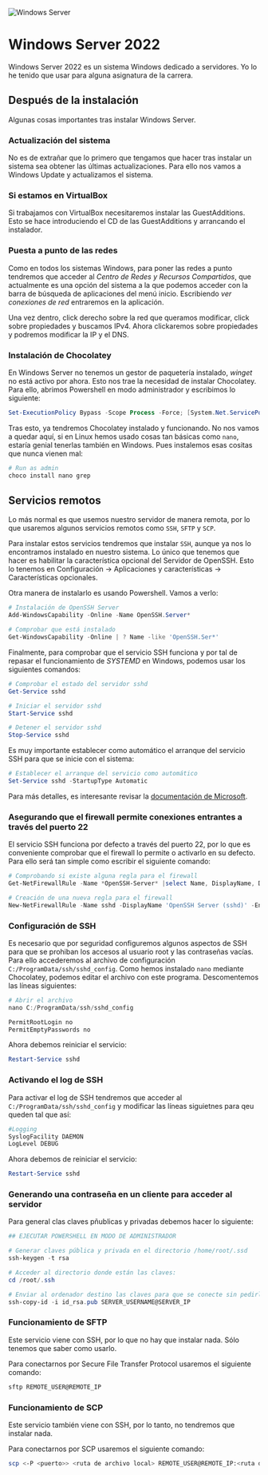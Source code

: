 ![Windows Server](https://img.shields.io/badge/Windows%20Server-0078D6?style=for-the-badge&logo=windows&logoColor=white)

# Windows Server 2022

Windows Server 2022 es un sistema Windows dedicado a servidores. Yo lo he tenido que usar para alguna asignatura de la carrera.

## Después de la instalación

Algunas cosas importantes tras instalar Windows Server.

### Actualización del sistema

No es de extrañar que lo primero que tengamos que hacer tras instalar un sistema sea obtener las últimas actualizaciones. Para ello nos vamos a Windows Update y actualizamos el sistema.

### Si estamos en VirtualBox

Si trabajamos con VirtualBox necesitaremos instalar las GuestAdditions. Esto se hace introduciendo el CD de las GuestAdditions y arrancando el instalador.

### Puesta a punto de las redes

Como en todos los sistemas Windows, para poner las redes a punto tendremos que acceder al _Centro de Redes y Recursos Compartidos_, que actualmente es una opción del sistema a la que podemos acceder con la barra de búsqueda de aplicaciones del menú inicio. Escribiendo _ver conexiones de red_ entraremos en la aplicación.

Una vez dentro, click derecho sobre la red que queramos modificar, click sobre propiedades y buscamos IPv4. Ahora clickaremos sobre propiedades y podremos modificar la IP y el DNS.

### Instalación de Chocolatey

En Windows Server no tenemos un gestor de paquetería instalado, _winget_ no está activo por ahora. Esto nos trae la necesidad de instalar Chocolatey.
Para ello, abrimos Powershell en modo administrador y escribimos lo siguiente:

```powershell
Set-ExecutionPolicy Bypass -Scope Process -Force; [System.Net.ServicePointManager]::SecurityProtocol = [System.Net.ServicePointManager]::SecurityProtocol -bor 3072; iex ((New-Object System.Net.WebClient).DownloadString('https://community.chocolatey.org/install.ps1'))
```

Tras esto, ya tendremos Chocolatey instalado y funcionando. No nos vamos a quedar aquí, si en Linux hemos usado cosas tan básicas como ```nano```, estaría genial tenerlas también en Windows. Pues instalemos esas cositas que nunca vienen mal:

```powershell
# Run as admin
choco install nano grep
```

## Servicios remotos

Lo más normal es que usemos nuestro servidor de manera remota, por lo que usaremos algunos servicios remotos como ```SSH```, ```SFTP``` y ```SCP```.

Para instalar estos servicios tendremos que instalar ```SSH```, aunque ya nos lo encontramos instalado en nuestro sistema. Lo único que tenemos que hacer es habilitar la característica opcional del Servidor de OpenSSH. Esto lo tenemos en Configuración -> Aplicaciones y características -> Características opcionales.

Otra manera de instalarlo es usando Powershell. Vamos a verlo:

```powershell
# Instalación de OpenSSH Server
Add-WindowsCapability -Online -Name OpenSSH.Server*

# Comprobar que está instalado
Get-WindowsCapability -Online | ? Name -like 'OpenSSH.Ser*'
```

Finalmente, para comprobar que el servicio SSH funciona y por tal de repasar el funcionamiento de _SYSTEMD_ en Windows, podemos usar los siguientes comandos:

```powershell
# Comprobar el estado del servidor sshd
Get-Service sshd

# Iniciar el servidor sshd
Start-Service sshd

# Detener el servidor sshd
Stop-Service sshd
```

Es muy importante establecer como automático el arranque del servicio SSH para que se inicie con el sistema:

```powershell
# Establecer el arranque del servicio como automático
Set-Service sshd -StartupType Automatic
```

Para más detalles, es interesante revisar la [documentación de Microsoft](https://docs.microsoft.com/es-es/windows-server/administration/openssh/openssh_server_configuration).

### Asegurando que el firewall permite conexiones entrantes a través del puerto 22

El servicio SSH funciona por defecto a través del puerto 22, por lo que es conveniente comprobar que el firewall lo permite o activarlo en su defecto. Para ello será tan simple como escribir el siguiente comando:

```powershell
# Comprobando si existe alguna regla para el firewall
Get-NetFirewallRule -Name *OpenSSH-Server* |select Name, DisplayName, Description, Enabled

# Creación de una nueva regla para el firewall
New-NetFirewallRule -Name sshd -DisplayName 'OpenSSH Server (sshd)' -Enabled True -Direction Inbound -Protocol TCP -Action Allow -LocalPort 22
```

### Configuración de SSH

Es necesario que por seguridad configuremos algunos aspectos de SSH para que se prohiban los accesos al usuario root y las contraseñas vacías. Para ello accederemos al archivo de configuración ```C:/ProgramData/ssh/sshd_config```. Como hemos instalado ```nano``` mediante Chocolatey, podemos editar el archivo con este programa. Descomentemos las líneas siguientes:

```powershell
# Abrir el archivo
nano C:/ProgramData/ssh/sshd_config
```

```powershell
PermitRootLogin no
PermitEmptyPasswords no
```

Ahora debemos reiniciar el servicio:

```powershell
Restart-Service sshd
```

### Activando el log de SSH

Para activar el log de SSH tendremos que acceder al ```C:/ProgramData/ssh/sshd_config``` y modificar las líneas siguietnes para qeu queden tal que así:

```powershell
#Logging
SyslogFacility DAEMON
LogLevel DEBUG
```

Ahora debemos de reiniciar el servicio:

```powershell 
Restart-Service sshd
```

### Generando una contraseña en un cliente para acceder al servidor

Para general clas claves pñublicas y privadas debemos hacer lo siguiente:

```powershell
## EJECUTAR POWERSHELL EN MODO DE ADMINISTRADOR

# Generar claves pública y privada en el directorio /home/root/.ssd
ssh-keygen -t rsa

# Acceder al directorio donde están las claves:
cd /root/.ssh

# Enviar al ordenador destino las claves para que se conecte sin pedirle la contraseña.
ssh-copy-id -i id_rsa.pub SERVER_USERNAME@SERVER_IP
```

### Funcionamiento de SFTP

Este servicio viene con SSH, por lo que no hay que instalar nada. Sólo tenemos que saber como usarlo.

Para conectarnos por Secure File Transfer Protocol usaremos el siguiente comando:

```bash
sftp REMOTE_USER@REMOTE_IP
```

### Funcionamiento de SCP

Este servicio también viene con SSH, por lo tanto, no tendremos que instalar nada.

Para conectarnos por SCP usaremos el siguiente comando:

```bash
scp <-P <puerto>> <ruta de archivo local> REMOTE_USER@REMOTE_IP:<ruta destino>
```

